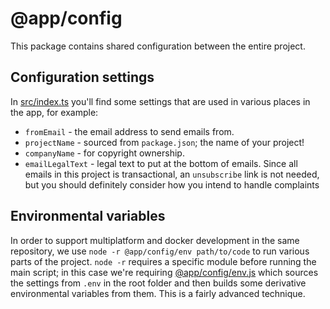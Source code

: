 # @app/config

This package contains shared configuration between the entire project.

## Configuration settings

In [src/index.ts](src/index.ts) you'll find some settings that are used in
various places in the app, for example:

- `fromEmail` - the email address to send emails from.
- `projectName` - sourced from `package.json`; the name of your project!
- `companyName` - for copyright ownership.
- `emailLegalText` - legal text to put at the bottom of emails. Since all emails
  in this project is transactional, an `unsubscribe` link is not needed, but you
  should definitely consider how you intend to handle complaints

## Environmental variables

In order to support multiplatform and docker development in the same repository,
we use `node -r @app/config/env path/to/code` to run various parts of the
project. `node -r` requires a specific module before running the main script; in
this case we're requiring [@app/config/env.js](./env.js) which sources the
settings from `.env` in the root folder and then builds some derivative
environmental variables from them. This is a fairly advanced technique.
